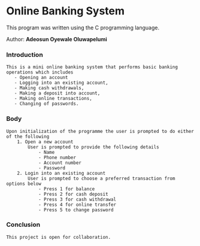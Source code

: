 

#  Online Banking System

This program was written using the C programming language.

Author: <strong>Adeosun Oyewale Oluwapelumi</strong>

### Introduction

    This is a mini online banking system that performs basic banking operations which includes
       - Opening an account
       - Logging into an existing account,
       - Making cash withdrawals,
       - Making a deposit into account,
       - Making online transactions,
       - Changing of passwords.

### Body

    Upon initialization of the programme the user is prompted to do either of the following
        1. Open a new account
            User is prompted to provide the following details
                - Name
                - Phone number
                - Account number 
                - Password
        2. Login into an existing account
            User is prompted to choose a preferred transaction from options below
                - Press 1 for balance
                - Press 2 for cash deposit
                - Press 3 for cash withdrawal
                - Press 4 for online transfer
                - Press 5 to change password

### Conclusion

    This project is open for collaboration.

